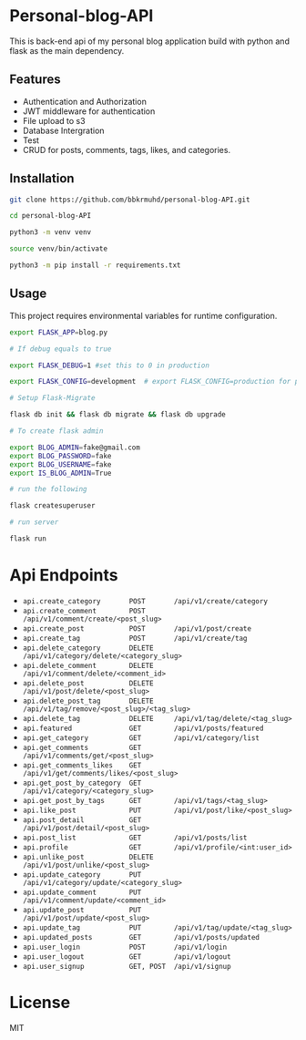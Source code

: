 # Personal-blog-API

This is back-end api of my personal blog application build with python and flask as the main dependency.


## Features
- Authentication and Authorization
- JWT middleware for authentication
- File upload to s3
- Database Intergration
- Test
- CRUD for posts, comments, tags, likes, and categories.


## Installation 

``` bash 
git clone https://github.com/bbkrmuhd/personal-blog-API.git

cd personal-blog-API

python3 -m venv venv

source venv/bin/activate

python3 -m pip install -r requirements.txt

```

## Usage

This project requires environmental variables for runtime configuration.

```bash
export FLASK_APP=blog.py

# If debug equals to true

export FLASK_DEBUG=1 #set this to 0 in production

export FLASK_CONFIG=development  # export FLASK_CONFIG=production for production environment

# Setup Flask-Migrate 

flask db init && flask db migrate && flask db upgrade

# To create flask admin

export BLOG_ADMIN=fake@gmail.com
export BLOG_PASSWORD=fake
export BLOG_USERNAME=fake
export IS_BLOG_ADMIN=True

# run the following

flask createsuperuser

# run server

flask run

```

# Api Endpoints

- `api.create_category       POST       /api/v1/create/category`
- `api.create_comment        POST       /api/v1/comment/create/<post_slug>`
- `api.create_post           POST       /api/v1/post/create`
- `api.create_tag            POST       /api/v1/create/tag`
- `api.delete_category       DELETE     /api/v1/category/delete/<category_slug>`
- `api.delete_comment        DELETE     /api/v1/comment/delete/<comment_id>`
- `api.delete_post           DELETE     /api/v1/post/delete/<post_slug>`
- `api.delete_post_tag       DELETE     /api/v1/tag/remove/<post_slug>/<tag_slug>`
- `api.delete_tag            DELETE     /api/v1/tag/delete/<tag_slug>`
- `api.featured              GET        /api/v1/posts/featured`
- `api.get_category          GET        /api/v1/category/list`
- `api.get_comments          GET        /api/v1/comments/get/<post_slug>`
- `api.get_comments_likes    GET        /api/v1/get/comments/likes/<post_slug>`
- `api.get_post_by_category  GET        /api/v1/category/<category_slug>`
- `api.get_post_by_tags      GET        /api/v1/tags/<tag_slug>`
- `api.like_post             PUT        /api/v1/post/like/<post_slug>`
- `api.post_detail           GET        /api/v1/post/detail/<post_slug>`
- `api.post_list             GET        /api/v1/posts/list`
- `api.profile               GET        /api/v1/profile/<int:user_id>`
- `api.unlike_post           DELETE     /api/v1/post/unlike/<post_slug>`
- `api.update_category       PUT        /api/v1/category/update/<category_slug>`
- `api.update_comment        PUT        /api/v1/comment/update/<comment_id>`
- `api.update_post           PUT        /api/v1/post/update/<post_slug>`
- `api.update_tag            PUT        /api/v1/tag/update/<tag_slug>`
- `api.updated_posts         GET        /api/v1/posts/updated`
- `api.user_login            POST       /api/v1/login`
- `api.user_logout           GET        /api/v1/logout`
- `api.user_signup           GET, POST  /api/v1/signup`


# License
MIT

